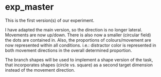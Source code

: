 # exp_master
This is the first version(s) of our experiment.

I have adapted the main version, so the direction is no longer lateral. Movements are now up/down.
There is also now a smaller (circular field) the dots are contained in.
Also, the proportions of colours/movement are now represented within all conditions. 
i.e.: distractor color is represented in both movement directions in the overall determined proportion.

The branch shapes will be used to implement a shape version of the task, that incorporates shapes (circle vs. square)
as a second target dimension instead of the movement direction.
